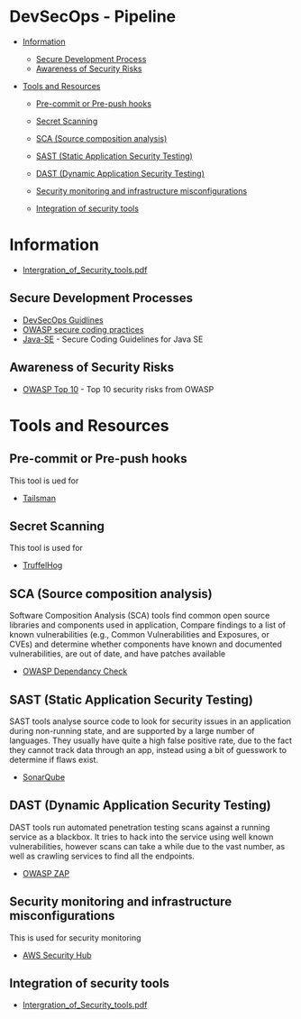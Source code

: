 # DevSecOps - Pipeline

<!-- START doctoc generated TOC please keep comment here to allow auto update -->
<!-- DON'T EDIT THIS SECTION, INSTEAD RE-RUN doctoc TO UPDATE -->

- [Information](#information)
  - [Secure Development Process](#secure-development-processes)
  - [Awareness of Security Risks](#awareness-of-security-risks)

- [Tools and Resources](#tools-and-resources)
  - [Pre-commit or Pre-push hooks](#pre-commit-or-pre-push-hooks)
  - [Secret Scanning](#secret-scanning)
  - [SCA (Source composition analysis)](#sca-source-composition-analysis)
  - [SAST (Static Application Security Testing)](#sast-static-application-security-testing)
  - [DAST (Dynamic Application Security Testing)](#dast-dynamic-application-security-testing)
  - [Security monitoring and infrastructure misconfigurations](#security-monitoring-and-infrastructure-misconfigurations)

  - [Integration of security tools](#integration-of-security-tools)
  
<!-- END doctoc generated TOC please keep comment here to allow auto update -->

# Information

* [Intergration_of_Security_tools.pdf](./Intergration_of_Security_tools.pdf) 

## Secure Development Processes

* [DevSecOps Guidlines](https://owasp.org/www-project-devsecops-guideline/)
* [OWASP secure coding practices](https://www.owasp.org/images/0/08/OWASP_SCP_Quick_Reference_Guide_v2.pdf)
* [Java-SE](https://www.oracle.com/java/technologies/javase/seccodeguide.html) - Secure Coding Guidelines for Java SE

## Awareness of Security Risks

* [OWASP Top 10](https://owasp.org/www-project-top-ten/) - Top 10 security risks from OWASP 

# Tools and Resources

## Pre-commit or Pre-push hooks

This tool is ued for

* [Tailsman](https://github.com/thoughtworks/talisman)

## Secret Scanning

This tool is used for 

* [TruffelHog](https://github.com/trufflesecurity/truffleHog)

## SCA (Source composition analysis)

Software Composition Analysis (SCA) tools find common open source libraries and components used in application, Compare findings to a list of known vulnerabilities (e.g., Common Vulnerabilities and Exposures, or CVEs) and determine whether components have known and documented vulnerabilities, are out of date, and have patches available

* [OWASP Dependancy Check](https://github.com/jeremylong/DependencyCheck)

## SAST (Static Application Security Testing)

SAST tools analyse source code to look for security issues in an application during non-running state, and are supported by a large number of languages. They usually have quite a high false positive rate, due to the fact they cannot track data through an app, instead using a bit of guesswork to determine if flaws exist.

* [SonarQube](https://www.sonarqube.org/) 

## DAST (Dynamic Application Security Testing)

DAST tools run automated penetration testing scans against a running service as a blackbox. It tries to hack into the service using well known vulnerabilities, however scans can take a while due to the vast number, as well as crawling services to find all the endpoints.

* [OWASP ZAP](https://github.com/zaproxy/zaproxy)

## Security monitoring and infrastructure misconfigurations

This is used for security monitoring

* [AWS Security Hub](https://aws.amazon.com/security-hub/?aws-security-hub-blogs.sort-by=item.additionalFields.createdDate&aws-security-hub-blogs.sort-order=desc)

## Integration of security tools

* [Intergration_of_Security_tools.pdf](https://github.com/Suyashk96/webGoat_java/Intergration_of_Security_tools.pdf)
